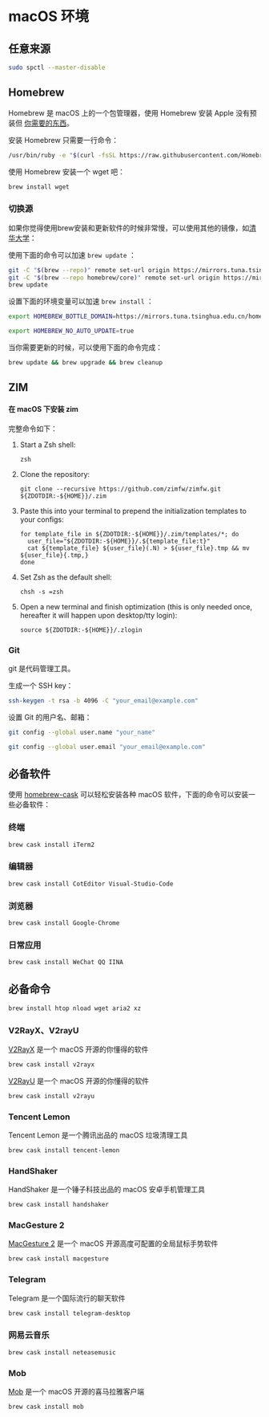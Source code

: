 # macOS 环境

## 任意来源

```bash
sudo spctl --master-disable
```

## Homebrew

Homebrew 是 macOS 上的一个包管理器，使用 Homebrew 安装 Apple 没有预装但 [你需要的东西](https://formulae.brew.sh/formula/)。

安装 Homebrew 只需要一行命令：

```bash
/usr/bin/ruby -e "$(curl -fsSL https://raw.githubusercontent.com/Homebrew/install/master/install)"
```

使用 Homebrew 安装一个 wget 吧：

```bash
brew install wget
```

### 切换源

如果你觉得使用brew安装和更新软件的时候非常慢，可以使用其他的镜像，如[清华大学](https://mirrors.tuna.tsinghua.edu.cn/help/homebrew/)：

使用下面的命令可以加速 `brew update` ：

```bash
git -C "$(brew --repo)" remote set-url origin https://mirrors.tuna.tsinghua.edu.cn/git/homebrew/brew.git
git -C "$(brew --repo homebrew/core)" remote set-url origin https://mirrors.tuna.tsinghua.edu.cn/git/homebrew/homebrew-core.git
brew update
```

设置下面的环境变量可以加速 `brew install` ：

```bash
export HOMEBREW_BOTTLE_DOMAIN=https://mirrors.tuna.tsinghua.edu.cn/homebrew-bottles
```
```bash
export HOMEBREW_NO_AUTO_UPDATE=true
```
当你需要更新的时候，可以使用下面的命令完成：

```bash
brew update && brew upgrade && brew cleanup
```

## ZIM

#### **在 macOS 下安装 zim**

完整命令如下：

1. Start a Zsh shell:

       zsh

2. Clone the repository:

       git clone --recursive https://github.com/zimfw/zimfw.git ${ZDOTDIR:-${HOME}}/.zim

3. Paste this into your terminal to prepend the initialization templates to your configs:

       for template_file in ${ZDOTDIR:-${HOME}}/.zim/templates/*; do
         user_file="${ZDOTDIR:-${HOME}}/.${template_file:t}"
         cat ${template_file} ${user_file}(.N) > ${user_file}.tmp && mv ${user_file}{.tmp,}
       done

4. Set Zsh as the default shell:

       chsh -s =zsh

5. Open a new terminal and finish optimization (this is only needed once, hereafter it will happen upon desktop/tty login):

       source ${ZDOTDIR:-${HOME}}/.zlogin


### Git

git 是代码管理工具。

生成一个 SSH key：

```bash
ssh-keygen -t rsa -b 4096 -C "your_email@example.com"
```

设置 Git 的用户名、邮箱：

```bash
git config --global user.name "your_name"
```
```bash
git config --global user.email "your_email@example.com"
```

## 必备软件

使用 [homebrew-cask](https://github.com/Homebrew/homebrew-cask) 可以轻松安装各种 macOS 软件，下面的命令可以安装一些必备软件：

### 终端

```bash
brew cask install iTerm2
```

### 编辑器

```bash
brew cask install CotEditor Visual-Studio-Code
```

### 浏览器

```bash
brew cask install Google-Chrome
```

### 日常应用

```bash
brew cask install WeChat QQ IINA
```

## 必备命令

```bash
brew install htop nload wget aria2 xz
```
### V2RayX、V2rayU

[V2RayX](https://github.com/Cenmrev/V2RayX) 是一个 macOS 开源的你懂得的软件

```bash
brew cask install v2rayx
```

[V2RayU](https://github.com/yanue/V2rayU) 是一个 macOS 开源的你懂得的软件

```bash
brew cask install v2rayu
```

### Tencent Lemon

Tencent Lemon 是一个腾讯出品的 macOS 垃圾清理工具

```bash
brew cask install tencent-lemon
```

### HandShaker

HandShaker 是一个锤子科技出品的 macOS 安卓手机管理工具

```bash
brew cask install handshaker
```

### MacGesture 2

[MacGesture 2](https://github.com/MacGesture/MacGesture) 是一个 macOS 开源高度可配置的全局鼠标手势软件

```bash
brew cask install macgesture
```

### Telegram

Telegram 是一个国际流行的聊天软件

```bash
brew cask install telegram-desktop
```
### 网易云音乐

```bash
brew cask install neteasemusic
```

### Mob

[Mob](https://github.com/zenghongtu/Mob) 是一个 macOS 开源的喜马拉雅客户端

```bash
brew cask install mob
```
